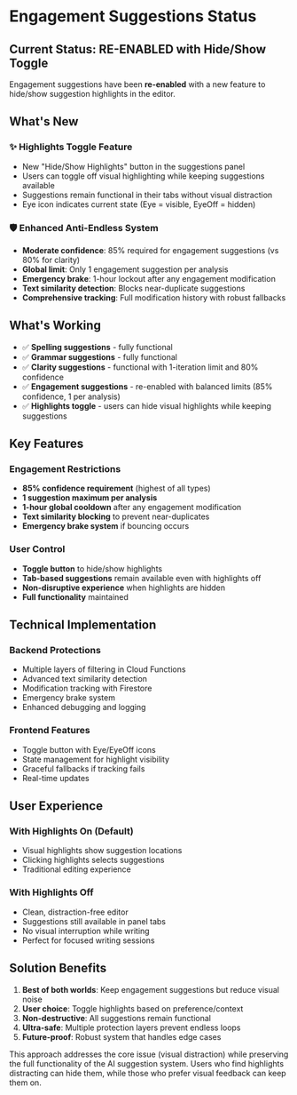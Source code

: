 # Engagement Suggestions Status

## Current Status: RE-ENABLED with Hide/Show Toggle

Engagement suggestions have been **re-enabled** with a new feature to hide/show suggestion highlights in the editor.

## What's New

### ✨ **Highlights Toggle Feature**
- New "Hide/Show Highlights" button in the suggestions panel
- Users can toggle off visual highlighting while keeping suggestions available
- Suggestions remain functional in their tabs without visual distraction
- Eye icon indicates current state (Eye = visible, EyeOff = hidden)

### 🛡️ **Enhanced Anti-Endless System**
- **Moderate confidence**: 85% required for engagement suggestions (vs 80% for clarity)
- **Global limit**: Only 1 engagement suggestion per analysis
- **Emergency brake**: 1-hour lockout after any engagement modification
- **Text similarity detection**: Blocks near-duplicate suggestions
- **Comprehensive tracking**: Full modification history with robust fallbacks

## What's Working

- ✅ **Spelling suggestions** - fully functional
- ✅ **Grammar suggestions** - fully functional  
- ✅ **Clarity suggestions** - functional with 1-iteration limit and 80% confidence
- ✅ **Engagement suggestions** - re-enabled with balanced limits (85% confidence, 1 per analysis)
- ✅ **Highlights toggle** - users can hide visual highlights while keeping suggestions

## Key Features

### **Engagement Restrictions**
- **85% confidence requirement** (highest of all types)
- **1 suggestion maximum per analysis**
- **1-hour global cooldown** after any engagement modification
- **Text similarity blocking** to prevent near-duplicates
- **Emergency brake system** if bouncing occurs

### **User Control**
- **Toggle button** to hide/show highlights
- **Tab-based suggestions** remain available even with highlights off
- **Non-disruptive experience** when highlights are hidden
- **Full functionality** maintained

## Technical Implementation

### **Backend Protections**
- Multiple layers of filtering in Cloud Functions
- Advanced text similarity detection
- Modification tracking with Firestore
- Emergency brake system
- Enhanced debugging and logging

### **Frontend Features**
- Toggle button with Eye/EyeOff icons
- State management for highlight visibility
- Graceful fallbacks if tracking fails
- Real-time updates

## User Experience

### **With Highlights On (Default)**
- Visual highlights show suggestion locations
- Clicking highlights selects suggestions
- Traditional editing experience

### **With Highlights Off**
- Clean, distraction-free editor
- Suggestions still available in panel tabs
- No visual interruption while writing
- Perfect for focused writing sessions

## Solution Benefits

1. **Best of both worlds**: Keep engagement suggestions but reduce visual noise
2. **User choice**: Toggle highlights based on preference/context
3. **Non-destructive**: All suggestions remain functional
4. **Ultra-safe**: Multiple protection layers prevent endless loops
5. **Future-proof**: Robust system that handles edge cases

This approach addresses the core issue (visual distraction) while preserving the full functionality of the AI suggestion system. Users who find highlights distracting can hide them, while those who prefer visual feedback can keep them on. 